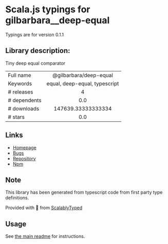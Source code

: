 
# Scala.js typings for gilbarbara__deep-equal

Typings are for version 0.1.1

## Library description:
Tiny deep equal comparator

|                    |                 |
| ------------------ | :-------------: |
| Full name          | @gilbarbara/deep-equal |
| Keywords           | equal, deep-equal, typescript |
| # releases         | 4 |
| # dependents       | 0.0 |
| # downloads        | 147639.33333333334 |
| # stars            | 0.0 |

## Links
- [Homepage](https://github.com/gilbarbara/deep-equal#readme)
- [Bugs](https://github.com/gilbarbara/deep-equal/issues)
- [Repository](https://github.com/gilbarbara/deep-equal)
- [Npm](https://www.npmjs.com/package/%40gilbarbara%2Fdeep-equal)
    


## Note
This library has been generated from typescript code from first party type definitions.

Provided with :purple_heart: from [ScalablyTyped](https://github.com/oyvindberg/ScalablyTyped)

## Usage
See [the main readme](../../readme.md) for instructions.


